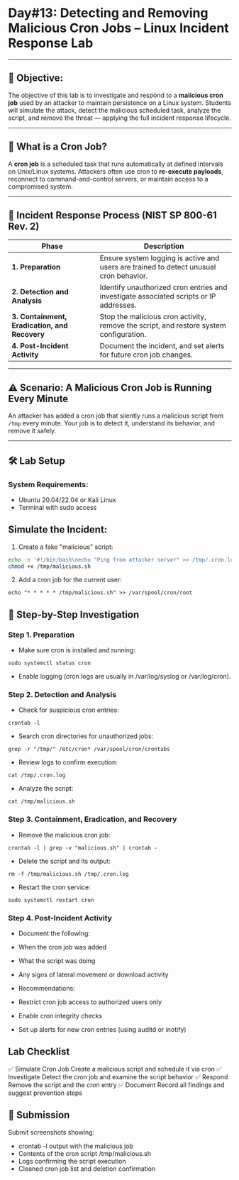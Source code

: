# **Day#13: Detecting and Removing Malicious Cron Jobs – Linux Incident Response Lab**

---

## 🎯 **Objective:**  
The objective of this lab is to investigate and respond to a **malicious cron job** used by an attacker to maintain persistence on a Linux system. Students will simulate the attack, detect the malicious scheduled task, analyze the script, and remove the threat — applying the full incident response lifecycle.

---

## 📘 **What is a Cron Job?**

A **cron job** is a scheduled task that runs automatically at defined intervals on Unix/Linux systems. Attackers often use cron to **re-execute payloads**, reconnect to command-and-control servers, or maintain access to a compromised system.

---

## 🔁 **Incident Response Process (NIST SP 800-61 Rev. 2)**

| **Phase**                         | **Description**                                                                 |
|----------------------------------|---------------------------------------------------------------------------------|
| **1. Preparation**               | Ensure system logging is active and users are trained to detect unusual cron behavior. |
| **2. Detection and Analysis**    | Identify unauthorized cron entries and investigate associated scripts or IP addresses. |
| **3. Containment, Eradication, and Recovery** | Stop the malicious cron activity, remove the script, and restore system configuration. |
| **4. Post-Incident Activity**    | Document the incident, and set alerts for future cron job changes.              |

---

## ⚠️ **Scenario: A Malicious Cron Job is Running Every Minute**

An attacker has added a cron job that silently runs a malicious script from `/tmp` every minute. Your job is to detect it, understand its behavior, and remove it safely.

---

## 🛠️ **Lab Setup**

### **System Requirements:**
- Ubuntu 20.04/22.04 or Kali Linux
- Terminal with sudo access

## **Simulate the Incident:**

1. Create a fake "malicious" script:
```bash
echo -e '#!/bin/bash\necho "Ping from attacker server" >> /tmp/.cron.log' > /tmp/malicious.sh
chmod +x /tmp/malicious.sh
```
2. Add a cron job for the current user:
```
echo "* * * * * /tmp/malicious.sh" >> /var/spool/cron/root
```

## 🧪 Step-by-Step Investigation

### Step 1. Preparation
- Make sure cron is installed and running:
```
sudo systemctl status cron
```
- Enable logging (cron logs are usually in /var/log/syslog or /var/log/cron).

### Step 2. Detection and Analysis
- Check for suspicious cron entries:
```
crontab -l
```
- Search cron directories for unauthorized jobs:
```
grep -r "/tmp/" /etc/cron* /var/spool/cron/crontabs
```
- Review logs to confirm execution:
```
cat /tmp/.cron.log
```
- Analyze the script:
```
cat /tmp/malicious.sh
```
### Step 3. Containment, Eradication, and Recovery
- Remove the malicious cron job:
```
crontab -l | grep -v "malicious.sh" | crontab -
```
- Delete the script and its output:
```
rm -f /tmp/malicious.sh /tmp/.cron.log
```
- Restart the cron service:
```
sudo systemctl restart cron
```
### Step 4. Post-Incident Activity
- Document the following:
 - When the cron job was added
 - What the script was doing
 - Any signs of lateral movement or download activity

- Recommendations:
 - Restrict cron job access to authorized users only
 - Enable cron integrity checks
 - Set up alerts for new cron entries (using auditd or inotify)

## Lab Checklist

✅ Simulate Cron Job	Create a malicious script and schedule it via cron
✅ Investigate	Detect the cron job and examine the script behavior
✅ Respond	Remove the script and the cron entry
✅ Document	Record all findings and suggest prevention steps

## 📸 Submission
Submit screenshots showing:
- crontab -l output with the malicious job
- Contents of the cron script /tmp/malicious.sh
- Logs confirming the script execution
- Cleaned cron job list and deletion confirmation


